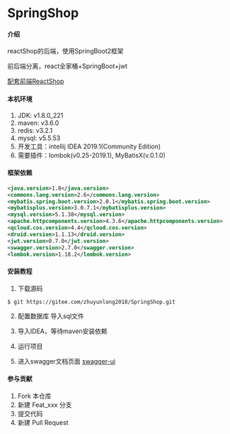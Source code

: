 # SpringShop

#### 介绍
reactShop的后端，使用SpringBoot2框架

前后端分离，react全家桶+SpringBoot+jwt

[配套前端ReactShop](https://gitee.com/zhuyunlong2018/ReactShop)

#### 本机环境

1. JDK: v1.8.0_221
2. maven: v3.6.0
3. redis: v3.2.1
4. mysql: v5.5.53
5. 开发工具：intellij IDEA 2019.1(Community Edition)
6. 需要插件：lombok(v0.25-2019.1), MyBatisX(v.0.1.0)

#### 框架依赖

```xml
<java.version>1.8</java.version>
<commons.lang.version>2.6</commons.lang.version>
<mybatis.spring.boot.version>2.0.1</mybatis.spring.boot.version>
<mybatisplus.version>3.0.7.1</mybatisplus.version>
<mysql.version>5.1.38</mysql.version>
<apache.httpcomponents.version>4.3.6</apache.httpcomponents.version>
<qcloud.cos.version>4.4</qcloud.cos.version>
<druid.version>1.1.13</druid.version>
<jwt.version>0.7.0</jwt.version>
<swagger.version>2.7.0</swagger.version>
<lombok.version>1.18.2</lombok.version>
```

#### 安装教程
1. 下载源码
```shell
$ git https://gitee.com/zhuyunlong2018/SpringShop.git

```
2. 配置数据库
导入sql文件

3. 导入IDEA，等待maven安装依赖

4. 运行项目

5. 进入swagger文档页面
[swagger-ui](http://localhost:8083/swagger-ui.html)

#### 参与贡献

1. Fork 本仓库
2. 新建 Feat_xxx 分支
3. 提交代码
4. 新建 Pull Request
